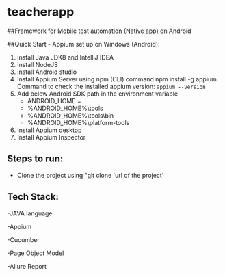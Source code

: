 # teacherapp

##Framework for Mobile test automation (Native app) on Android

##Quick Start - Appium set up on Windows (Android):
1. install Java JDK8 and IntelliJ IDEA
2. install NodeJS
3. install Android studio
4. install Appium Server using npm (CLI) command npm install -g appium.
   Command to check the installed appium version: `appium --version`
5. Add below Android SDK path in the environment variable
    - ANDROID_HOME = <path to Sdk folder>
    - %ANDROID_HOME%\tools
    - %ANDROID_HOME%\tools\bin
    - %ANDROID_HOME%\platform-tools
6. Install Appium desktop
7. Install Appium Inspector

## Steps to run:
- Clone the project using "git clone 'url of the project'

## Tech Stack:
-JAVA language

-Appium

-Cucumber

-Page Object Model

-Allure Report
